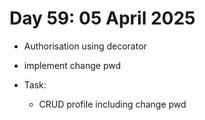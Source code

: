 # Day 59: 05 April 2025 

- Authorisation using decorator

- implement change pwd

- Task: 
    - CRUD profile including change pwd